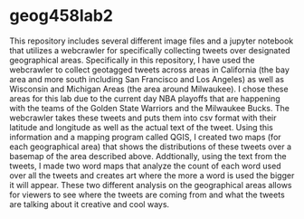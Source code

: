 # geog458lab2
This repository includes several different image files and a jupyter notebook that utilizes a webcrawler for specifically collecting tweets over designated geographical areas. Specifically in this repository, I have used the webcrawler to collect geotagged tweets across areas in California (the bay area and more south including San Francisco and Los Angeles) as well as Wisconsin and Michigan Areas (the area around Milwaukee). I chose these areas for this lab due to the current day NBA playoffs that are happening with the teams of the Golden State Warriors and the Milwaukee Bucks. The webcrawler takes these tweets and puts them into csv format with their latitude and longitude as well as the actual text of the tweet. Using this information and a mapping program called QGIS, I created two maps (for each geographical area) that shows the distributions of these tweets over a basemap of the area described above. Addtionally, using the text from the tweets, I made two word maps that analyze the count of each word used over all the tweets and creates art where the more a word is used the bigger it will appear. These two different analysis on the geographical areas allows for viewers to see where the tweets are coming from and what the tweets are talking about it creative and cool ways.
